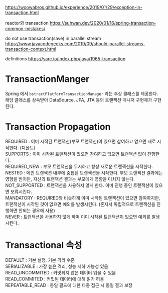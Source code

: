 https://woowabros.github.io/experience/2019/01/29/exception-in-transaction.html

reactor와 transaction
https://suhwan.dev/2020/01/16/spring-transaction-common-mistakes/

do not use transaction(save) in parallel stream
https://www.javacodegeeks.com/2019/09/should-parallel-streams-transaction-context.html

definitions
https://sarc.io/index.php/java/1965-transaction

# TransactionManger

Spring 에서 `bstractPlatformTransactionManager` 라는 추상 클래스를 제공한다. 해당 클래스를 상속받아 DataSource, JPA, JTA 등의 트랜잭션 매니저 구현체가 구현된다.

# Transaction Propagation

REQUIRED : 이미 시작된 트랜잭션(부모 트랜잭션)이 있으면 참여하고 없으면 새로 시작한다. (디폴트)  
SUPPORTS : 이미 시작된 트랜잭션이 있으면 참여하고 없으면 트랜잭션 없이 진행한다.  
REQUIRED_NEW : 부모 트랜잭션을 무시하고 항상 새로운 트랜잭션을 시작한다.  
NESTED : 메인 트랜잭션 내부에 중첩된 트랜잭션을 시작한다. 부모 트랜잭션 결과에는 영향을 받지만, 자신의 트랜잭션 결과는 부모에게 영향을 미치지 않는다.  
NOT_SUPPORTED : 트랜잭션을 사용하지 않게 한다. 이미 진행 중인 트랜잭션이 있으면 보류시킨다.  
MANDATORY : REQUIRED와 비슷하게 이미 시작된 트랜잭션이 있으면 참여하지만, 트랜잭션이 시작된 것이 없으면 예외를 발생시킨다. (혼자서 독립적으로 트랜잭션을 진행하면 안되는 경우에 사용)  
NEVER : 트랜잭션을 사용하지 않게 하며 이미 시작된 트랜잭션이 있으면 예외를 발생시킨다.  

# Transactional 속성

DEFAULT : 기본 설정, 기본 격리 수준  
SERIALIZABLE : 가장 높은 격리, 성능 저하 가능성 있음  
READ_UNCOMMITED : 커밋되지 않은 데이터 읽을 수 있음  
READ_COMMITED : 커밋된 데이터에 대해 읽기 허용  
REPEATABLE_READ : 동일 필드에 대한 다중 접근 시 동일 결과 보장  